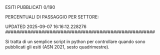 ESITI PUBBLICATI 0/190 

PERCENTUALI DI PASSAGGIO PER SETTORE:

UPDATED 2025-09-07 16:16:12.228276
###################################################### 

Si tratta di un semplice script in python per controllare quando sono pubblicati gli esiti (ASN 2021, sesto quadrimestre).

